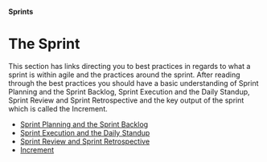 **Sprints**

# The Sprint
This section has links directing you to best practices in regards to what a sprint is within agile and the practices around the sprint. After reading through the best practices you should have a basic understanding of Sprint Planning and the Sprint Backlog, Sprint Execution and the Daily Standup, Sprint Review and Sprint Retrospective and the key output of the sprint which is called the Increment.

- [Sprint Planning and the Sprint Backlog](https://docs.microsoft.com/en-us/devops/plan/what-is-scrum#sprint-planning-and-the-sprint-backlog)
- [Sprint Execution and the Daily Standup](https://docs.microsoft.com/en-us/devops/plan/what-is-scrum#sprint-execution-and-daily-scrum)
- [Sprint Review and Sprint Retrospective](https://docs.microsoft.com/en-us/devops/plan/what-is-scrum#sprint-review-and-sprint-retrospective)
- [Increment](https://docs.microsoft.com/en-us/devops/plan/what-is-scrum#increment)